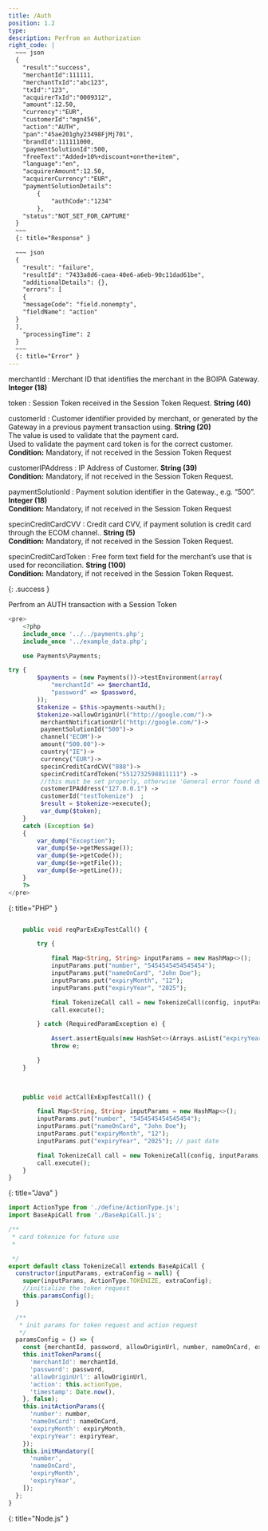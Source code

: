 ```yaml
---
title: /Auth
position: 1.2
type: 
description: Perfrom an Authorization
right_code: |
  ~~~ json
  {
    "result":"success",
    "merchantId":111111,
    "merchantTxId":"abc123",
    "txId":"123",
    "acquirerTxId":"0009312",
    "amount":12.50,
    "currency":"EUR",
    "customerId":"mgn456",
    "action":"AUTH",
    "pan":"45ae201ghy23498FjMj701",
    "brandId":111111000,
    "paymentSolutionId":500,
    "freeText":"Added+10%+discount+on+the+item",
    "language":"en",
    "acquirerAmount":12.50,
    "acquirerCurrency":"EUR",
    "paymentSolutionDetails":
        {
            "authCode":"1234"
        },
    "status":"NOT_SET_FOR_CAPTURE"
  }
  ~~~
  {: title="Response" }

  ~~~ json
  {
    "result": "failure",
    "resultId": "7433a8d6-caea-40e6-a6eb-90c11dad61be",
    "additionalDetails": {},
    "errors": [
    {
    "messageCode": "field.nonempty",
    "fieldName": "action"
  }
  ],
    "processingTime": 2
  }
  ~~~
  {: title="Error" }
---
```


merchantId 
: Merchant ID that identifies the merchant in the BOIPA Gateway. **Integer (18)**

token 
: Session Token received in the Session Token Request. **String (40)**

customerId 
: Customer identifier provided by merchant, or generated by the Gateway in a previous payment transaction using. **String (20)**<br>
The value is used to validate that the payment card.
<br> Used to validate the payment card token is for the correct customer.<br>
**Condition:** Mandatory, if not received in the Session Token Request

customerIPAddress 
: IP Address of Customer. **String (39)**
<br>**Condition:** Mandatory, if not received in the Session Token Request.

paymentSolutionId 
: Payment solution identifier in the Gateway., e.g. “500”. **Integer (18)**
<br>**Condition:** Mandatory, if not received in the Session Token Request

specinCreditCardCVV 
: Credit card CVV, if payment solution is credit card through the ECOM channel.. **String (5)**
<br>**Condition:** Mandatory, if not received in the Session Token Request.

specinCreditCardToken 
: Free form text field for the merchant’s use that is used for reconciliation. **String (100)**
<br>**Condition:** Mandatory, if not received in the Session Token Request.

{: .success }


Perfrom an AUTH transaction with a Session Token

~~~ php
<pre>
    <?php
    include_once '../../payments.php';
    include_once '../example_data.php';

    use Payments\Payments;

try {
        $payments = (new Payments())->testEnvironment(array(
            "merchantId" => $merchantId,
            "password" => $password,
        ));
        $tokenize = $this->payments->auth();
        $tokenize->allowOriginUrl("http://google.com/")->
         merchantNotificationUrl("http://google.com/")->
         paymentSolutionId("500")->
         channel("ECOM")->
         amount("500.00")->
         country("IE")->
         currency("EUR")->
         specinCreditCardCVV("888")->
         specinCreditCardToken("5512732598811111") ->
         //this must be set properly, otherwise 'General error found during NVP transaction' occurs.
         customerIPAddress("127.0.0.1") ->
         customerId("testTokenize")  ;
         $result = $tokenize->execute();
         var_dump($token);
    } 
	catch (Exception $e) 
	{
        var_dump("Exception");
        var_dump($e->getMessage());
        var_dump($e->getCode());
        var_dump($e->getFile());
        var_dump($e->getLine());
    }
    ?>
</pre>
~~~
{: title="PHP" }
~~~ php

	public void reqParExExpTestCall() {

		try {

			final Map<String, String> inputParams = new HashMap<>();
			inputParams.put("number", "5454545454545454");
			inputParams.put("nameOnCard", "John Doe");
			inputParams.put("expiryMonth", "12");
			inputParams.put("expiryYear", "2025"); 

			final TokenizeCall call = new TokenizeCall(config, inputParams, null);
			call.execute();

		} catch (RequiredParamException e) {

			Assert.assertEquals(new HashSet<>(Arrays.asList("expiryYear")), e.getMissingFields());
			throw e;

		}
	}

	
	
	public void actCallExExpTestCall() {

		final Map<String, String> inputParams = new HashMap<>();
		inputParams.put("number", "5454545454545454");
		inputParams.put("nameOnCard", "John Doe");
		inputParams.put("expiryMonth", "12");
		inputParams.put("expiryYear", "2025"); // past date

		final TokenizeCall call = new TokenizeCall(config, inputParams, null);
		call.execute();
	}
}
~~~
{: title="Java" }
~~~ javascript
import ActionType from './define/ActionType.js';
import BaseApiCall from './BaseApiCall.js';

/**
 * card tokenize for future use
 *

 */
export default class TokenizeCall extends BaseApiCall {
  constructor(inputParams, extraConfig = null) {
    super(inputParams, ActionType.TOKENIZE, extraConfig);
    //initialize the token request
    this.paramsConfig();
  }

  /**
   * init params for token request and action request
   */
  paramsConfig = () => {
    const {merchantId, password, allowOriginUrl, number, nameOnCard, expiryMonth, expiryYear} = this.inputParams;
    this.initTokenParams({
      'merchantId': merchantId,
      'password': password,
      'allowOriginUrl': allowOriginUrl,
      'action': this.actionType,
      'timestamp': Date.now(),
    }, false);
    this.initActionParams({
      'number': number,
      'nameOnCard': nameOnCard,
      'expiryMonth': expiryMonth,
      'expiryYear': expiryYear,
    });
    this.initMandatory([
      'number',
      'nameOnCard',
      'expiryMonth',
      'expiryYear',
    ]);
  };
}

~~~
{: title="Node.js" }